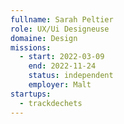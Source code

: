 ```yaml
---
fullname: Sarah Peltier
role: UX/Ui Designeuse
domaine: Design
missions:
  - start: 2022-03-09
    end: 2022-11-24
    status: independent
    employer: Malt
startups:
  - trackdechets
---
```



